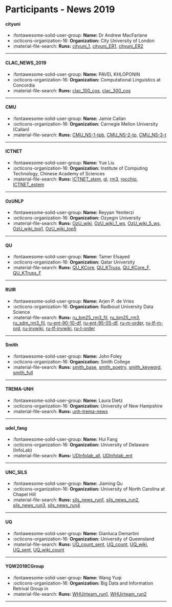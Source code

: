 # Participants - News 2019 

#### cityuni
 - :fontawesome-solid-user-group: **Name:** Dr Andrew MacFarlane
 - :octicons-organization-16: **Organization:** City University of London
 - :material-file-search: **Runs:** [cityuni_1](./runs.md#cityuni_1), [cityuni_ER1](./runs.md#cityuni_er1), [cityuni_ER2](./runs.md#cityuni_er2)

---
#### CLAC_NEWS_2019
 - :fontawesome-solid-user-group: **Name:** PAVEL KHLOPONIN
 - :octicons-organization-16: **Organization:** Computational Linguistics at Concordia
 - :material-file-search: **Runs:** [clac_100_cos](./runs.md#clac_100_cos), [clac_300_cos](./runs.md#clac_300_cos)

---
#### CMU
 - :fontawesome-solid-user-group: **Name:** Jamie Callan
 - :octicons-organization-16: **Organization:** Carnegie Mellon University (Callan)
 - :material-file-search: **Runs:** [CMU_NS-1-tpb](./runs.md#cmu_ns-1-tpb), [CMU_NS-2-tp](./runs.md#cmu_ns-2-tp), [CMU_NS-3-t](./runs.md#cmu_ns-3-t)

---
#### ICTNET
 - :fontawesome-solid-user-group: **Name:**  Yue Liu
 - :octicons-organization-16: **Organization:** Institute of Computing Technology, Chinese Academy of Sciences
 - :material-file-search: **Runs:** [ICTNET_stem](./runs.md#ictnet_stem), [ql](./runs.md#ql), [rm3](./runs.md#rm3), [rocchio](./runs.md#rocchio), [ICTNET_estem](./runs.md#ictnet_estem)

---
#### OzUNLP
 - :fontawesome-solid-user-group: **Name:** Reyyan Yeniterzi
 - :octicons-organization-16: **Organization:** Ozyegin University
 - :material-file-search: **Runs:** [OzU_wiki](./runs.md#ozu_wiki), [OzU_wiki_1_ws](./runs.md#ozu_wiki_1_ws), [OzU_wiki_5_ws](./runs.md#ozu_wiki_5_ws), [OzU_wiki_top1](./runs.md#ozu_wiki_top1), [OzU_wiki_top5](./runs.md#ozu_wiki_top5)

---
#### QU
 - :fontawesome-solid-user-group: **Name:** Tamer Elsayed
 - :octicons-organization-16: **Organization:** Qatar University
 - :material-file-search: **Runs:** [QU_KCore](./runs.md#qu_kcore), [QU_KTruss](./runs.md#qu_ktruss), [QU_KCore_F](./runs.md#qu_kcore_f), [QU_KTruss_F](./runs.md#qu_ktruss_f)

---
#### RUIR
 - :fontawesome-solid-user-group: **Name:** Arjen P. de Vries
 - :octicons-organization-16: **Organization:** Radboud University Data Science
 - :material-file-search: **Runs:** [ru_bm25_rm3_fil](./runs.md#ru_bm25_rm3_fil), [ru_bm25_rm3](./runs.md#ru_bm25_rm3), [ru_sdm_rm3_fil](./runs.md#ru_sdm_rm3_fil), [ru-ent-90-10-df](./runs.md#ru-ent-90-10-df), [ru-ent-95-05-df](./runs.md#ru-ent-95-05-df), [ru-m-order](./runs.md#ru-m-order), [ru-tf-m-ord](./runs.md#ru-tf-m-ord), [ru-invwiki](./runs.md#ru-invwiki), [ru-tf-invwiki](./runs.md#ru-tf-invwiki), [ru-t-order](./runs.md#ru-t-order)

---
#### Smith
 - :fontawesome-solid-user-group: **Name:** John Foley
 - :octicons-organization-16: **Organization:** Smith College
 - :material-file-search: **Runs:** [smith_base](./runs.md#smith_base), [smith_poetry](./runs.md#smith_poetry), [smith_keyword](./runs.md#smith_keyword), [smith_full](./runs.md#smith_full)

---
#### TREMA-UNH
 - :fontawesome-solid-user-group: **Name:** Laura Dietz
 - :octicons-organization-16: **Organization:** University of New Hampshire
 - :material-file-search: **Runs:** [unh-trema-news](./runs.md#unh-trema-news)

---
#### udel_fang
 - :fontawesome-solid-user-group: **Name:** Hui Fang
 - :octicons-organization-16: **Organization:** University of Delaware (InfoLab)
 - :material-file-search: **Runs:** [UDInfolab_all](./runs.md#udinfolab_all), [UDInfolab_ent](./runs.md#udinfolab_ent)

---
#### UNC_SILS
 - :fontawesome-solid-user-group: **Name:** Jiaming Qu
 - :octicons-organization-16: **Organization:** University of North Carolina at Chapel Hill
 - :material-file-search: **Runs:** [sils_news_run1](./runs.md#sils_news_run1), [sils_news_run2](./runs.md#sils_news_run2), [sils_news_run3](./runs.md#sils_news_run3), [sils_news_run4](./runs.md#sils_news_run4)

---
#### UQ
 - :fontawesome-solid-user-group: **Name:** Gianluca Demartini
 - :octicons-organization-16: **Organization:** University of Queensland
 - :material-file-search: **Runs:** [UQ_count_sent](./runs.md#uq_count_sent), [UQ_count](./runs.md#uq_count), [UQ_wiki](./runs.md#uq_wiki), [UQ_sent](./runs.md#uq_sent), [UQ_wiki_count](./runs.md#uq_wiki_count)

---
#### YQW2018CGroup
 - :fontawesome-solid-user-group: **Name:** Wang Yuqi
 - :octicons-organization-16: **Organization:** Big Data and Information Retrival Group in
 - :material-file-search: **Runs:** [WHUirteam_run1](./runs.md#whuirteam_run1), [WHUirteam_run2](./runs.md#whuirteam_run2)

---

